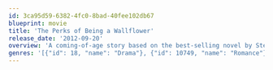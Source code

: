 ```yaml
---
id: 3ca95d59-6382-4fc0-8bad-40fee102db67
blueprint: movie
title: 'The Perks of Being a Wallflower'
release_date: '2012-09-20'
overview: 'A coming-of-age story based on the best-selling novel by Stephen Chbosky, which follows 15-year-old freshman Charlie, an endearing and naive outsider who is taken under the wings of two seniors. A moving tale of love, loss, fear and hope - and the unforgettable friends that help us through life.'
genres: '[{"id": 18, "name": "Drama"}, {"id": 10749, "name": "Romance"}]'
---
```

